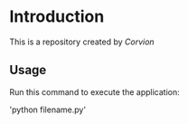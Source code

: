 # Introduction

This is a repository created by *Corvion*

## Usage

Run this command to execute the application:

'python filename.py'
